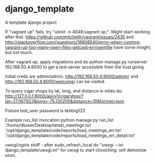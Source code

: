 # django_template
A template django project

If "vagrant up" fails, try "ulimit -n 4048;vagrant up;". Might start working after that.
https://github.com/mitchellh/vagrant/issues/2435 and http://stackoverflow.com/questions/18808540/error-when-running-vagrant-up-too-many-open-files-getcwd-errnoemfile have some insight, but not much.

After vagrant up, apply migrations and do python manage.py runserver 192.168.50.4:8000 to get
a test server accessible from the host going.

Initial creds are admin/admin. http://192.168.50.4:8000/admin/ and http://192.168.50.4:8000/welcome/ can be visited.


To query cigar shops by lat, long, and distance in miles do:
http://127.0.0.1:8000/api/v1/cigarshop/?lat=37.067922&long=-75.130205&distance=10&format=json

Fixture test_user password is testing123

Example run_list invocation
python manage.py run_list '/home/dtuser/Desktop/latest_meetings.txt' '/opt/django_template/code/reports/load_meetings_err.txt' '/opt/django_template/code/reports/load_meetings_err_detail.txt'


uwsgi/ngnix stuff - after sudo_refresh_local do "uwsgi --ini django_template/uwsgi.ini" for uwsgi to start
chooching. will demonize soon.